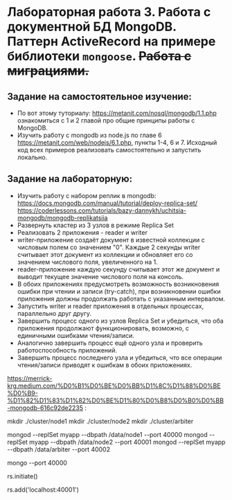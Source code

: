 # Лабораторная работа 3. Работа с документной БД MongoDB. Паттерн ActiveRecord на примере библиотеки `mongoose`. ~~Работа с миграциями.~~

## Задание на самостоятельное изучение:
- По вот этому туториалу: https://metanit.com/nosql/mongodb/1.1.php ознакомиться с 1 и 2 главой про общие принципы работы с MongoDB.
- Изучить работу с mongodb из node.js по главе 6 https://metanit.com/web/nodejs/6.1.php, пункты 1-4, 6 и 7.
Исходный код всех примеров реализовать самостоятельно и запустить локально.

## Задание на лабораторную:
 - Изучить работу с набором реплик в mongodb:
 https://docs.mongodb.com/manual/tutorial/deploy-replica-set/
 https://coderlessons.com/tutorials/bazy-dannykh/uchitsia-mongodb/mongodb-replikatsiia
 - Развернуть кластер из 3 узлов в режиме Replica Set
 - Реализовать 2 приложения - reader и writer
  - writer-приложение создаёт документ в известной коллекции с числовым полем со значением "0". Каждые 2 секунды writer считывает этот документ из коллекции и обновляет его со значением числового поля, увеличенного на 1.
  - reader-приложение каждую секунду считывает этот же документ и выводит текущее значение числового поля на консоль.
  - В обоих приложениях предусмотреть возможность возникновения ошибки при чтении и записи (try-catch), при возникновении ошибки приложения должны продолжать работать с указанным интервалом.
 - Запустить writer и reader приложения в отдельных процессах, параллельно друг другу.
 - Завершить процесс одного из узлов Replica Set и убедиться, что оба приложения продолжают функционировать, возможно, с единичными ошибками чтения/записи.
 - Аналогично завершить процесс ещё одного узла и проверить работоспособность приложений.
 - Завершить процесс последнего узла и убедиться, что все операции чтения/записи приводят к ошибкам в обоих приложениях.


 https://merrick-krg.medium.com/%D0%B1%D0%BE%D0%BB%D1%8C%D1%88%D0%BE%D0%B9-%D1%82%D1%83%D1%82%D0%BE%D1%80%D0%B8%D0%B0%D0%BB-mongodb-616c92de2235 :
 
mkdir ./cluster/node1
mkdir ./cluster/node2
mkdir ./cluster/arbiter

mongod --replSet myapp --dbpath /data/node1 --port 40000
mongod --replSet myapp --dbpath /data/node2 --port 40001
mongod --replSet myapp --dbpath /data/arbiter --port 40002

mongo --port 40000

rs.initiate()

rs.add('localhost:40001')